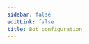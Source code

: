 ```yaml
---
sidebar: false
editLink: false
title: Bot configuration
---
```

<template>
  <div id="setting">
    <h1>Pixiv bot configuration</h1>
    <blockquote>Make sure you have agreed to the bot's privacy policy before editing bot's configuration</blockquote>
    <div class="custom-block tip" v-if="alert == 1">
      <p class="custom-block-title">There is no configuration!</p>
      <p>We suggest send <code>/s</code> command to reopen this page to get your latest bot's configuration.</p>
    </div>
    <div class="custom-block danger" v-else-if="alert == 2">
      <p class="custom-block-title">Your bot's configuration maybe not a latest version (generate time: {{ new Date(bot_confiuration_time).toString().split(' (')[0] }})</p>
      <p>We suggest send <code>/s</code> command to reopen this page to get your latest bot's configuration.</p>
    </div>
    <div>
      <h2>Reply / inline message format settings</h2>
      <blockquote>
        This is where you can customize the format of the bot's return messages
        <br>
        Make sure that your reply format is not too long, as the bot won't be able to send too many content.
      </blockquote>
      <div id="template">
        <p style="text-align: center;">Default templates (click to apply)</p>
        <div class="cards">
          <div class="card container" @click="current_template = '%NSFW|#NSFW %[%title%](%url%)% %p%\n%tags%'">
            <p>#NSFW <a>XX:Me</a> 1/4<br>
              #DARLINGintheFRANXX #ゼロツー #ココロ #ミク #イクノ #xx:me #トリカ
            </p>
          </div>
          <div class="card container"
            @click="current_template = '%NSFW|#NSFW %[%title%](%url%)% / id=|id% / [%author_name%](%author_url%) %p%\n%tags%'">
            <p>#NSFW <a>XX:Me</a> / id=67953985 / <a>rumikuu</a> 2/4<br>
              #DARLINGintheFRANXX #ゼロツー #ココロ #ミク #イクノ #xx:me #トリカ
            </p>
          </div>
          <div class="card container"
            @click="current_template = '%NSFW|#NSFW %[%title%](%url%)% / [%author_name%](%author_url%) %p%\n%tags%'">
            <p>#NSFW <a>XX:Me</a> / <a>rumikuu</a> 3/4<br>
              #DARLINGintheFRANXX #ゼロツー #ココロ #ミク #イクノ #xx:me #トリカ
            </p>
          </div>
        </div>
        <h3 style="text-align: center;">Current</h3>
        <div id="customtemplate">
          <div class="card" style="margin: auto;">
            <div style="text-align: center;">
              <img src="./img/67953985_p0.jpg">
            </div>
            <span class="container" v-html="format(current_template)"></span>
          </div>
          <div class="textareacard">
            <textarea v-model="current_template"></textarea>
          </div>
          <p>
            Telegram's Markdown supports only the following:
            <br>
            ** __ []() ```
            <br>
            You need to be aware of these limitations before customizing.
            <br> Need to show links?
            <br>
            <code>[title](link)</code> Just follow the Markdown format.
            <br>
            <br>
            Here we use %% as the variable, where you can add the text you want before and after the variable using | to
            add it.
            <br>
            example: <code>%link:|url|?233%</code> -> link: https://www.pixiv.net/artworks/123?233
            <br>
            if you like |, just add | in front of it to escape it
            <br>
            <code>%link:\||url|\|?233%</code> -> link:| https://www.pixiv.net/artworks/123|?233
            <br>
            The variables that are currently available are :
            <br>
            <code>%title%</code> illust's title
            <br>
            <code>%id%</code> illust's id
            <br>
            <code>%url%</code> illust's link https://www.pixiv.net/artworks/:id
            <br>
            <code>%tags%</code> illust's tags
            <br>
            <code>%NSFW%</code> No safe fork work!
            <br>
            <code>%author_id%</code> author's id
            <br>
            <code>%author_url%</code> author's link
            <br>
            <code>%author_name%</code> author's name
            <br>
            <code>%p%</code> Show current page when muilt page current/totalpage example: 1/2
          </p>
        </div>
      </div>
    </div>
    <div id="save">
      <a target="_tshare" :href="'tg://msg_url?url=' + encodeURIComponent(raw_config)">save changes</a>
      <p>In order to anonymize, saving the changes requires you to copy the command to bot, if the button above does not
        jump to telegram and send a message to Pixiv_bot please manually copy the following text to bot.</p>
      <div class="card textareacard">
        <textarea v-model="raw_config" readonly style="resize: none;"></textarea>
      </div>
    </div>
  </div>
</template>


<script>
  let md = new require('markdown-it')()
  export default {
    data: () => ({
      alert: 1,
      bot_confiuration_time: 0,
      current_template: '%NSFW|#NSFW %[%title%](%url%)% %p%\n%tags%',
      raw_config: ''
    }),
    methods: {
      format(template = false) {
        return md.render(format({ "original_urls": [1, 2, 3, 4], "id": "67953985", "title": "XX:Me", "author_name": "rumikuu", "author_id": "3654183", "inline": [], "tags": ["DARLINGintheFRANXX", "ゼロツー", "ココロ", "ミク", "イクノ", "xx:me", "トリカゴ"], "nsfw": true }, {
          remove_caption: false,
          telegraph: false,
          tags: true,
          c_show_id: true,
          setting: {
            format: {
              message: template,
              inline: template
            }
          }
        }, 'message', 3).replaceAll('\n', '  \n'))
      },
      save() {
        let d = {
          format: {
            message: this.current_template,
            inline: this.current_template,
          },
          time: this.bot_confiuration_time
        }
        sessionStorage.s = encodeUnicode(JSON.stringify(d))
        this.raw_config = encodeUnicode(JSON.stringify(d))
      }
    },
    watch: {
      current_template: function () {
        this.save()
      }
    },
    mounted() {
      // load configure from hash
      let hash = location.hash.substr(1)
      if (sessionStorage.s && (!hash || hash.length < 10)) {
        hash = sessionStorage.s
      }
      // location.hash = '#'
      try {
        let setting = {}
        if (setting = JSON.parse(decodeUnicode(hash))) {
          // I don't wanna design the tabs to hold message / inline reply format.....
          this.current_template = setting.format.message
          this.bot_confiuration_time = setting.time
          if(+new Date() - setting.time > 120000 && setting.time !== undefined && setting.time !== 0){ // time - bot generator time > 120s
            this.alert = 2
          }
        }
      } catch (error) {
        this.alert = 1
        console.warn(hash)
      }
    }
  }
  function format(td, flag, mode = 'message', p) { console.log(JSON.stringify(td)); let template = flag.setting.format[mode]; if (td.original_urls && td.original_urls.length > 1 && p !== -1) { template = template.replaceAll('%p%', `${(p + 1)}/${td.original_urls.length}`) } else { template = template.replaceAll('%p%', '') } let tags = '#' + td.tags.join(' #'); tags = tags.substr(0, tags.length - 1); let splited_tamplate = template.replaceAll('\\%', '\uff69').split('%'); let replace_list = [['tags', flag.tags ? tags : false], ['id', flag.c_show_id ? td.id : false], ['url', `https://pixiv.net/artworks/${td.id}`], ['author_url', `https://www.pixiv.net/users/${td.author_id}`], ['author_name', td.author_name], ['title', td.title], ['NSFW', td.nsfw]]; splited_tamplate.map((r, id) => { replace_list.forEach(x => { if (x && r.includes(x[0])) { splited_tamplate[id] = Treplace(r, ...x) } }) }); template = splited_tamplate.join('').replaceAll('\uff69', '%'); let temp = template.match(/\[.*?\]/); if (temp) { temp.map(r => { template = template.replace(r, re_escape_strings(r)) }) } return template } function escape_strings(t) { '[]()*_`~'.split('').forEach(x => { t = t.toString().replaceAll(x, `\\${x}`) }); return t } function re_escape_strings(t) { '()*_`~'.split('').forEach(x => { t = t.toString().replaceAll('\\' + x, x) }); return t } function Treplace(r, name, value) { if (!r.includes(name)) { return r } if (!value) { return '' } if (typeof value == 'boolean') { value = '' } return r.replaceAll('\\|', '\uffb4').split('|').map(l => { if (l == name) { if (name == 'tags') { return value } return escape_strings(value) } return l }).join('').replaceAll('\uffb4', '|') } function decodeUnicode(str) { return decodeURIComponent(atob(str).split('').map(function (c) { return '%' + ('00' + c.charCodeAt(0).toString(16)).slice(-2) }).join('')) } function encodeUnicode(str) { return btoa(encodeURIComponent(str).replace(/%([0-9A-F]{2})/g, function toSolidBytes(match, p1) { return String.fromCharCode('0x' + p1) })) }
</script>